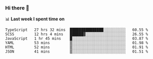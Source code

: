 ### Hi there 👋

<!--
**DBvc/DBvc** is a ✨ _special_ ✨ repository because its `README.md` (this file) appears on your GitHub profile.

Here are some ideas to get you started:

- 🔭 I’m currently working on ...
- 🌱 I’m currently learning ...
- 👯 I’m looking to collaborate on ...
- 🤔 I’m looking for help with ...
- 💬 Ask me about ...
- 📫 How to reach me: ...
- 😄 Pronouns: ...
- ⚡ Fun fact: ...
-->

📊 **Last week I spent time on**
<!--START_SECTION:waka-->

```text
TypeScript   27 hrs 32 mins  ███████████████░░░░░░░░░░   60.55 %
SCSS         12 hrs 4 mins   ██████▓░░░░░░░░░░░░░░░░░░   26.55 %
JavaScript   1 hr 45 mins    █░░░░░░░░░░░░░░░░░░░░░░░░   03.87 %
YAML         53 mins         ▒░░░░░░░░░░░░░░░░░░░░░░░░   01.98 %
HTML         52 mins         ▒░░░░░░░░░░░░░░░░░░░░░░░░   01.91 %
JSON         41 mins         ▒░░░░░░░░░░░░░░░░░░░░░░░░   01.51 %
```

<!--END_SECTION:waka-->
